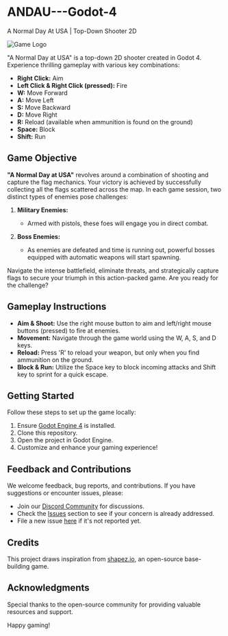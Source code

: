 # ANDAU---Godot-4
A Normal Day At USA | Top-Down Shooter 2D

![Game Logo](blob:https://web.whatsapp.com/c3262a7c-ca01-4d45-86c5-4787600559c6)

"A Normal Day at USA" is a top-down 2D shooter created in Godot 4. Experience thrilling gameplay with various key combinations:

- **Right Click:** Aim
- **Left Click & Right Click (pressed):** Fire
- **W:** Move Forward
- **A:** Move Left
- **S:** Move Backward
- **D:** Move Right
- **R:** Reload (available when ammunition is found on the ground)
- **Space:** Block
- **Shift:** Run

## Game Objective

**"A Normal Day at USA"** revolves around a combination of shooting and capture the flag mechanics. Your victory is achieved by successfully collecting all the flags scattered across the map. In each game session, two distinct types of enemies pose challenges:

1. **Military Enemies:**
   - Armed with pistols, these foes will engage you in direct combat.

2. **Boss Enemies:**
   - As enemies are defeated and time is running out, powerful bosses equipped with automatic weapons will start spawning.

Navigate the intense battlefield, eliminate threats, and strategically capture flags to secure your triumph in this action-packed game. Are you ready for the challenge?
## Gameplay Instructions

- **Aim & Shoot:** Use the right mouse button to aim and left/right mouse buttons (pressed) to fire at enemies.
- **Movement:** Navigate through the game world using the W, A, S, and D keys.
- **Reload:** Press 'R' to reload your weapon, but only when you find ammunition on the ground.
- **Block & Run:** Utilize the Space key to block incoming attacks and Shift key to sprint for a quick escape.

## Getting Started

Follow these steps to set up the game locally:

1. Ensure [Godot Engine 4](https://godotengine.org/) is installed.
2. Clone this repository.
3. Open the project in Godot Engine.
4. Customize and enhance your gaming experience!

## Feedback and Contributions

We welcome feedback, bug reports, and contributions. If you have suggestions or encounter issues, please:

- Join our [Discord Community](link_to_discord) for discussions.
- Check the [Issues](link_to_issues) section to see if your concern is already addressed.
- File a new issue [here](link_to_new_issue) if it's not reported yet.

## Credits

This project draws inspiration from [shapez.io](link_to_shapez_io), an open-source base-building game.

## Acknowledgments

Special thanks to the open-source community for providing valuable resources and support.

Happy gaming!

